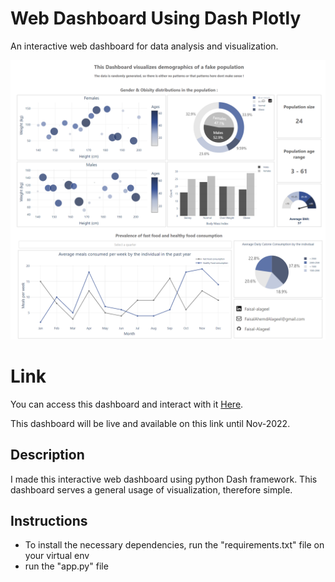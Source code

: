 # Web Dashboard Using Dash Plotly 
An interactive web dashboard for data analysis and visualization.

![Screenshot](Screenshot.png)


# Link
You can access this dashboard and interact with it [Here](https://faisalalageel.pythonanywhere.com/).

This dashboard will be live and available on this link until Nov-2022.


## Description
I made this interactive web dashboard using python Dash framework.
This dashboard serves a general usage of visualization, therefore simple. 



## Instructions
-  To install the necessary dependencies, run the "requirements.txt" file on your virtual env
-  run the "app.py" file 
